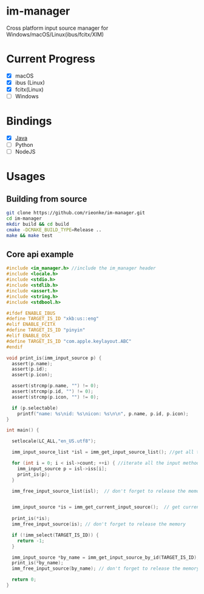 # im-manager
Cross platform input source manager for Windows/macOS/Linux(ibus/fcitx/XIM)

# Current Progress
* [x] macOS
* [x] ibus (Linux)
* [x] fcitx(Linux)
* [ ] Windows

# Bindings
* [x] [Java](https://github.com/rieonke/im-manager/tree/master/binding/im-manager-jvm)
* [ ] Python
* [ ] NodeJS

# Usages
## Building from source
```bash
git clone https://github.com/rieonke/im-manager.git
cd im-manager
mkdir build && cd build
cmake -DCMAKE_BUILD_TYPE=Release ..
make && make test
```

## Core api example

```c
#include <im_manager.h> //include the im_manager header
#include <locale.h>
#include <stdio.h>
#include <stdlib.h>
#include <assert.h>
#include <string.h>
#include <stdbool.h>

#ifdef ENABLE_IBUS
#define TARGET_IS_ID "xkb:us::eng"
#elif ENABLE_FCITX
#define TARGET_IS_ID "pinyin"
#elif ENABLE_OSX
#define TARGET_IS_ID "com.apple.keylayout.ABC"
#endif

void print_is(imm_input_source p) {
  assert(p.name);
  assert(p.id);
  assert(p.icon);

  assert(strcmp(p.name, "") != 0);
  assert(strcmp(p.id, "") != 0);
  assert(strcmp(p.icon, "") != 0);

  if (p.selectable)
    printf("name: %s\nid: %s\nicon: %s\n\n", p.name, p.id, p.icon);
}

int main() {

  setlocale(LC_ALL,"en_US.utf8");

  imm_input_source_list *isl = imm_get_input_source_list(); //get all the available input methods

  for (int i = 0; i < isl->count; ++i) { //iterate all the input methods
    imm_input_source p = isl->iss[i];
    print_is(p);
  }

  imm_free_input_source_list(isl);  // don't forget to release the memory


  imm_input_source *is = imm_get_current_input_source();  // get current active input method
  
  print_is(*is);
  imm_free_input_source(is); // don't forget to release the memory

  if (!imm_select(TARGET_IS_ID)) {
    return -1;
  }

  imm_input_source *by_name = imm_get_input_source_by_id(TARGET_IS_ID); // get the specified input method by given id
  print_is(*by_name);
  imm_free_input_source(by_name); // don't forget to release the memory

  return 0;
}

```

